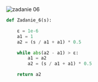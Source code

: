 <picture>
  <source srcset="../../srt/zbior_zadan/06.png" media="(prefers-color-scheme: light)">
  <source srcset="../../srt/zbior_zadan/black_06.png" media="(prefers-color-scheme: dark)">
  <img src="../../srt/zbior_zadan/black_06.png" alt="zadanie 06">
</picture>


```python
def Zadanie_6(s):

    ε = 1e-6
    a1 = 1
    a2 = (s / a1 + a1) * 0.5

    while abs(a2 - a1) > ε:
        a1 = a2
        a2 = (s / a1 + a1) * 0.5

    return a2

```

